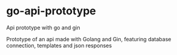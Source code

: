 # go-api-prototype
Api prototype with go and gin

Prototype of an api made with Golang and Gin, featuring database connection, templates and json responses
